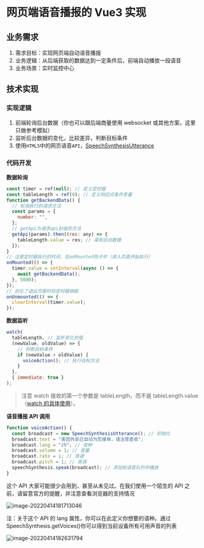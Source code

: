 # 网页端语音播报的 Vue3 实现

## 业务需求

1. 需求目标：实现网页端自动语音播报
2. 业务逻辑：从后端获取的数据达到一定条件后，前端自动播放一段语音
3. 业务场景：实时监控中心

## 技术实现

### 实现逻辑

1. 前端轮询后台数据（你也可以跟后端商量使用 websocket 或其他方案，这里只做参考模拟）
2. 监听后台数据的变化，比较差异，判断目标条件
3. 使用`HTML5`中的网页语音`API`，[SpeechSynthesisUtterance](https://developer.mozilla.org/zh-CN/docs/Web/API/SpeechSynthesisUtterance)

### 代码开发

**数据轮询**

```javascript
const timer = ref(null); // 定义定时器
const tableLength = ref(0); // 定义响应式条件变量
function getBackendData() {
  // 轮询执行的请求方法
  const params = {
    number: "",
  };
  // getApi为请求api封装的方法
  getApi(params).then((res: any) => {
    tableLength.value = res; // 拿到后台数据
  });
}
// 注意定时器执行的时间，在onMounted钩子中（进入页面开始执行）
onMounted(() => {
  timer.value = setInterval(async () => {
    await getBackendData();
  }, 5000);
});
// 别忘了退出页面时将定时器销毁
onUnmounted(() => {
  clearInterval(timer.value);
});
```

**数据监听**

```javascript
watch(
  tableLength, // 监听变化的值
  (newValue, oldValue) => {
    // 判断目标条件
    if (newValue > oldValue) {
      voiceAction(); // 执行目标方法
    }
  },
  { immediate: true }
);
```

> 注意 watch 接收的第一个参数是 tableLength，而不是 tableLength.value（[watch 的具体使用](https://staging-cn.vuejs.org/api/reactivity-core.html#watch)）。

**语音播报 API 调用**

```javascript
function voiceAction() {
  const broadcast = new SpeechSynthesisUtterance(); // 初始化
  broadcast.text = "美团外卖已自动为您接单，请注意查收";
  broadcast.lang = "zh"; // 音种
  broadcast.volume = 1; // 音量
  broadcast.rate = 1; // 音速
  broadcast.pitch = 1; // 音调
  speechSynthesis.speak(broadcast); // 添加到语音队列中播放
}
```

这个 API 大家可能很少会用到，甚至从未见过。在我们使用一个陌生的 API 之前，请留意官方的提醒，并注意查看浏览器的支持情况

![image-20220414181713046](https://gitee.com/huohuomua/pictures/raw/master/202204141817067.png)

注：关于这个 API 的 lang 属性，你可以在此定义你想要的语种。通过 SpeechSynthesis.getVoices()你可以得到当前设备所有可用声音的列表

![image-20220414182631794](https://gitee.com/huohuomua/pictures/raw/master/202204141826840.png)
